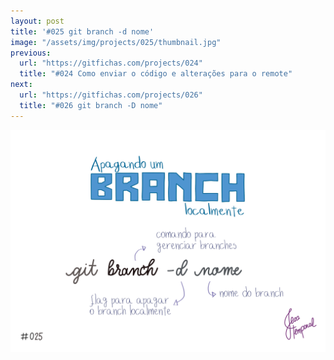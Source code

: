 ```yaml
---
layout: post
title: '#025 git branch -d nome'
image: "/assets/img/projects/025/thumbnail.jpg"
previous:
  url: "https://gitfichas.com/projects/024"
  title: "#024 Como enviar o código e alterações para o remote"
next:
  url: "https://gitfichas.com/projects/026"
  title: "#026 git branch -D nome"
---
```


<img alt="Para apagar um branch localmente use git branch -d nome-do-branch" src="/assets/img/projects/025/full.jpg">